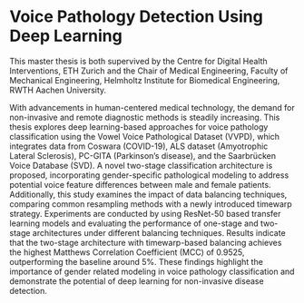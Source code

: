 # Voice Pathology Detection Using Deep Learning

This master thesis is both supervived by the Centre for Digital Health Interventions, ETH Zurich and the Chair of Medical Engineering, Faculty of Mechanical Engineering, Helmholtz Institute for Biomedical Engineering, RWTH Aachen University.

With advancements in human-centered medical technology, the demand for non-invasive and remote diagnostic methods is steadily increasing. This thesis explores deep learning-based
approaches for voice pathology classification using the Vowel Voice Pathological Dataset (VVPD), which integrates data from Coswara (COVID-19), ALS dataset (Amyotrophic Lateral
Sclerosis), PC-GITA (Parkinson’s disease), and the Saarbrücken Voice Database (SVD). A novel two-stage classification architecture is proposed, incorporating gender-specific pathological
modeling to address potential voice feature differences between male and female patients. Additionally, this study examines the impact of data balancing techniques, comparing common
resampling methods with a newly introduced timewarp strategy. Experiments are conducted by using ResNet-50 based transfer learning models and evaluating the performance of one-stage
and two-stage architectures under different balancing techniques. Results indicate that the two-stage architecture with timewarp-based balancing achieves the highest Matthews Correlation
Coefficient (MCC) of 0.9525, outperforming the baseline around 5%. These findings highlight the importance of gender related modeling in voice pathology classification and demonstrate
the potential of deep learning for non-invasive disease detection.
